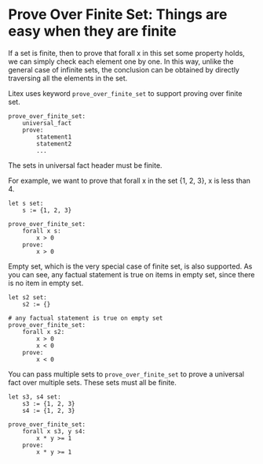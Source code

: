 # Prove Over Finite Set: Things are easy when they are finite

If a set is finite, then to prove that forall x in this set some property holds, we can simply check each element one by one. In this way, unlike the general case of infinite sets, the conclusion can be obtained by directly traversing all the elements in the set.

Litex uses keyword `prove_over_finite_set` to support proving over finite set.

```
prove_over_finite_set:
	universal_fact
    prove:
        statement1
        statement2
        ...
```

The sets in universal fact header must be finite.

For example, we want to prove that forall x in the set {1, 2, 3}, x is less than 4.

```litex
let s set:
    s := {1, 2, 3}

prove_over_finite_set:
    forall x s:
        x > 0
    prove:
        x > 0
```

Empty set, which is the very special case of finite set, is also supported. As you can see, any factual statement is true on items in empty set, since there is no item in empty set.

```litex
let s2 set:
    s2 := {}

# any factual statement is true on empty set
prove_over_finite_set:
    forall x s2:
        x > 0
        x < 0
    prove:
        x < 0
```

You can pass multiple sets to `prove_over_finite_set` to prove a universal fact over multiple sets. These sets must all be finite.

```litex
let s3, s4 set:
    s3 := {1, 2, 3}
    s4 := {1, 2, 3}

prove_over_finite_set:
    forall x s3, y s4:
        x * y >= 1
    prove:
        x * y >= 1
```